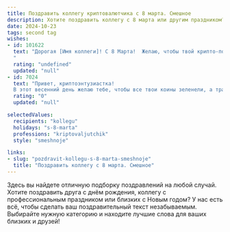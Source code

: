 ```yaml
---
title: Поздравить коллегу криптовалютчика с 8 марта. Смешное
description: Хотите поздравить коллегу с 8 марта или другим праздником? Наш ИИ создаст незабываемое поздравление, а вы обязательно выделитесь среди других.  
date: 2024-10-23
tags: second tag
wishes:
- id: 101622
  text: "Дорогая [Имя коллеги]! С 8 Марта!  Желаю, чтобы твой крипто-портфель рос быстрее, чем цены на тюльпаны в Голландии, а биткоин взлетел до небес (а не рухнул в пропасть, как мои попытки приготовить что-то вкуснее, чем лапша быстрого приготовления).  Пусть удача будет твоим майнером, а счастье – твоим сатоши!
  "
  rating: "undefined"
  updated: "null"
- id: 7024
  text: "Привет, криптоэнтузиастка!
  В этот весенний день желаю тебе, чтобы все твои коины зеленели, а транзакции проходили незаметно для налоговой. Пусть курс взлетает, как биткоин после твита Илона Маска, а твои инвестиции приумножаются, быстрее, чем скорость майнинга. С 8 Марта!"
  rating: "0"
  updated: "null"

selectedValues:
  recipients: "kollegu"
  holidays: "s-8-marta"
  professions: "kriptovaljutchik"
  style: "smeshnoje"

links:
- slug: "pozdravit-kollegu-s-8-marta-smeshnoje"
  title: "Поздравить коллегу с 8 марта. Смешное"
---
```


Здесь вы найдете отличную подборку поздравлений на любой случай. 
Хотите поздравить друга с днём рождения, коллегу с профессиональным праздником или близких с Новым годом? У нас есть всё, чтобы сделать ваш поздравительный текст незабываемым. Выбирайте нужную категорию и находите лучшие слова для ваших близких и друзей!
